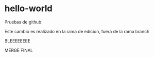 # hello-world
Pruebas de github



Este cambio es realizado en la rama de edicion, fuera de la rama branch

BLEEEEEEEE


MERGE FINAL
